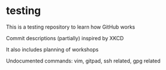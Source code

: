 # testing
This is a testing repository to learn how GitHub works

Commit descriptions (partially) inspired by XKCD

It also includes planning of workshops

Undocumented commands: vim, gitpad, ssh related, gpg related
